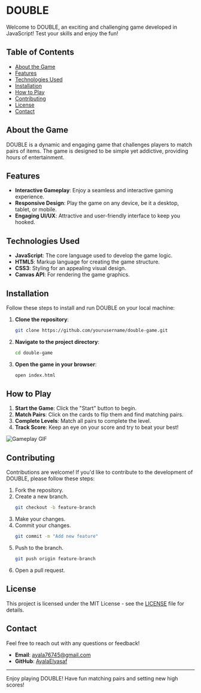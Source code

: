 # DOUBLE

Welcome to DOUBLE, an exciting and challenging game developed in JavaScript! Test your skills and enjoy the fun!

## Table of Contents

- [About the Game](#about-the-game)
- [Features](#features)
- [Technologies Used](#technologies-used)
- [Installation](#installation)
- [How to Play](#how-to-play)
- [Contributing](#contributing)
- [License](#license)
- [Contact](#contact)

## About the Game

DOUBLE is a dynamic and engaging game that challenges players to match pairs of items. The game is designed to be simple yet addictive, providing hours of entertainment.

## Features

- **Interactive Gameplay**: Enjoy a seamless and interactive gaming experience.
- **Responsive Design**: Play the game on any device, be it a desktop, tablet, or mobile.
- **Engaging UI/UX**: Attractive and user-friendly interface to keep you hooked.

## Technologies Used

- **JavaScript**: The core language used to develop the game logic.
- **HTML5**: Markup language for creating the game structure.
- **CSS3**: Styling for an appealing visual design.
- **Canvas API**: For rendering the game graphics.

## Installation

Follow these steps to install and run DOUBLE on your local machine:

1. **Clone the repository**:
    ```sh
    git clone https://github.com/yourusername/double-game.git
    ```

2. **Navigate to the project directory**:
    ```sh
    cd double-game
    ```

3. **Open the game in your browser**:
    ```sh
    open index.html
    ```

## How to Play

1. **Start the Game**: Click the "Start" button to begin.
2. **Match Pairs**: Click on the cards to flip them and find matching pairs.
3. **Complete Levels**: Match all pairs to complete the level.
4. **Track Score**: Keep an eye on your score and try to beat your best!

![Gameplay GIF](link-to-gameplay.gif)

## Contributing

Contributions are welcome! If you'd like to contribute to the development of DOUBLE, please follow these steps:

1. Fork the repository.
2. Create a new branch.
    ```sh
    git checkout -b feature-branch
    ```
3. Make your changes.
4. Commit your changes.
    ```sh
    git commit -m "Add new feature"
    ```
5. Push to the branch.
    ```sh
    git push origin feature-branch
    ```
6. Open a pull request.


## License

This project is licensed under the MIT License - see the [LICENSE](LICENSE) file for details.

## Contact

Feel free to reach out with any questions or feedback!
- **Email**: ayala76745@gmail.com
- **GitHub**: [AyalaElyasaf](https://github.com/AyalaElyasaf)

---

Enjoy playing DOUBLE! Have fun matching pairs and setting new high scores!
